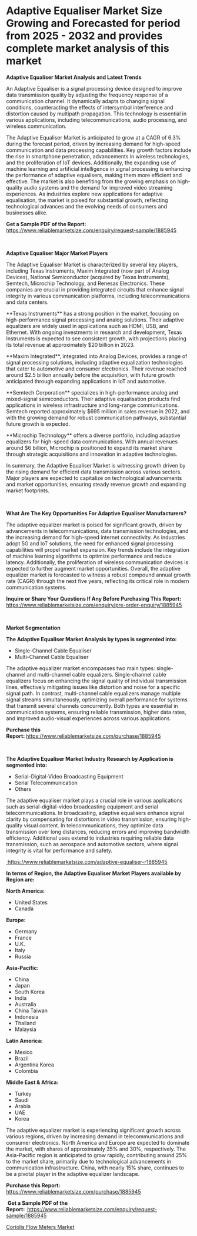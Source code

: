 <p><h1>Adaptive Equaliser Market Size Growing and Forecasted for period from 2025 - 2032 and provides complete market analysis of this market</h1></p><p><strong>Adaptive Equaliser Market Analysis and Latest Trends</strong></p>
<p><p>An Adaptive Equaliser is a signal processing device designed to improve data transmission quality by adjusting the frequency response of a communication channel. It dynamically adapts to changing signal conditions, counteracting the effects of intersymbol interference and distortion caused by multipath propagation. This technology is essential in various applications, including telecommunications, audio processing, and wireless communication.</p><p>The Adaptive Equaliser Market is anticipated to grow at a CAGR of 6.3% during the forecast period, driven by increasing demand for high-speed communication and data processing capabilities. Key growth factors include the rise in smartphone penetration, advancements in wireless technologies, and the proliferation of IoT devices. Additionally, the expanding use of machine learning and artificial intelligence in signal processing is enhancing the performance of adaptive equalisers, making them more efficient and effective. The market is also benefiting from the growing emphasis on high-quality audio systems and the demand for improved video streaming experiences. As industries explore new applications for adaptive equalisation, the market is poised for substantial growth, reflecting technological advances and the evolving needs of consumers and businesses alike.</p></p>
<p><strong>Get a Sample PDF of the Report:&nbsp;</strong> <a href="https://www.reliablemarketsize.com/enquiry/request-sample/1885945?utm_campaign=2462&utm_medium=2&utm_source=Github&utm_content=ia&utm_term=11042025&utm_id=adaptive-equaliser">https://www.reliablemarketsize.com/enquiry/request-sample/1885945</a></p>
<p>&nbsp;</p>
<p><strong>Adaptive Equaliser Major Market Players</strong></p>
<p><p>The Adaptive Equaliser Market is characterized by several key players, including Texas Instruments, Maxim Integrated (now part of Analog Devices), National Semiconductor (acquired by Texas Instruments), Semtech, Microchip Technology, and Renesas Electronics. These companies are crucial in providing integrated circuits that enhance signal integrity in various communication platforms, including telecommunications and data centers.</p><p>**Texas Instruments** has a strong position in the market, focusing on high-performance signal processing and analog solutions. Their adaptive equalizers are widely used in applications such as HDMI, USB, and Ethernet. With ongoing investments in research and development, Texas Instruments is expected to see consistent growth, with projections placing its total revenue at approximately $20 billion in 2023.</p><p>**Maxim Integrated**, integrated into Analog Devices, provides a range of signal processing solutions, including adaptive equalization technologies that cater to automotive and consumer electronics. Their revenue reached around $2.5 billion annually before the acquisition, with future growth anticipated through expanding applications in IoT and automotive.</p><p>**Semtech Corporation** specializes in high-performance analog and mixed-signal semiconductors. Their adaptive equalisation products find applications in wireless infrastructure and long-range communications. Semtech reported approximately $695 million in sales revenue in 2022, and with the growing demand for robust communication pathways, substantial future growth is expected.</p><p>**Microchip Technology** offers a diverse portfolio, including adaptive equalizers for high-speed data communications. With annual revenues around $6 billion, Microchip is positioned to expand its market share through strategic acquisitions and innovation in adaptive technologies.</p><p>In summary, the Adaptive Equaliser Market is witnessing growth driven by the rising demand for efficient data transmission across various sectors. Major players are expected to capitalize on technological advancements and market opportunities, ensuring steady revenue growth and expanding market footprints.</p></p>
<p>&nbsp;</p>
<p><strong>What Are The Key Opportunities For Adaptive Equaliser Manufacturers?</strong></p>
<p><p>The adaptive equalizer market is poised for significant growth, driven by advancements in telecommunications, data transmission technologies, and the increasing demand for high-speed internet connectivity. As industries adopt 5G and IoT solutions, the need for enhanced signal processing capabilities will propel market expansion. Key trends include the integration of machine learning algorithms to optimize performance and reduce latency. Additionally, the proliferation of wireless communication devices is expected to further augment market opportunities. Overall, the adaptive equalizer market is forecasted to witness a robust compound annual growth rate (CAGR) through the next five years, reflecting its critical role in modern communication systems.</p></p>
<p><strong>Inquire or Share Your Questions If Any Before Purchasing This Report:</strong> <a href="https://www.reliablemarketsize.com/enquiry/pre-order-enquiry/1885945?utm_campaign=2462&utm_medium=2&utm_source=Github&utm_content=ia&utm_term=11042025&utm_id=adaptive-equaliser">https://www.reliablemarketsize.com/enquiry/pre-order-enquiry/1885945</a></p>
<p>&nbsp;</p>
<p><strong>Market Segmentation</strong></p>
<p><strong>The Adaptive Equaliser Market Analysis by types is segmented into:</strong></p>
<p><ul><li>Single-Channel Cable Equaliser</li><li>Multi-Channel Cable Equaliser</li></ul></p>
<p><p>The adaptive equalizer market encompasses two main types: single-channel and multi-channel cable equalizers. Single-channel cable equalizers focus on enhancing the signal quality of individual transmission lines, effectively mitigating issues like distortion and noise for a specific signal path. In contrast, multi-channel cable equalizers manage multiple signal streams simultaneously, optimizing overall performance for systems that transmit several channels concurrently. Both types are essential in communication systems, ensuring reliable transmission, higher data rates, and improved audio-visual experiences across various applications.</p></p>
<p><strong>Purchase this Report:&nbsp;</strong><a href="https://www.reliablemarketsize.com/purchase/1885945?utm_campaign=2462&utm_medium=2&utm_source=Github&utm_content=ia&utm_term=11042025&utm_id=adaptive-equaliser">https://www.reliablemarketsize.com/purchase/1885945</a></p>
<p>&nbsp;</p>
<p><strong>The Adaptive Equaliser Market Industry Research by Application is segmented into:</strong></p>
<p><ul><li>Serial-Digital-Video Broadcasting Equipment</li><li>Serial Telecommunication</li><li>Others</li></ul></p>
<p><p>The adaptive equaliser market plays a crucial role in various applications such as serial-digital-video broadcasting equipment and serial telecommunications. In broadcasting, adaptive equalisers enhance signal clarity by compensating for distortions in video transmission, ensuring high-quality visual content. In telecommunications, they optimize data transmission over long distances, reducing errors and improving bandwidth efficiency. Additional uses extend to industries requiring reliable data transmission, such as aerospace and automotive sectors, where signal integrity is vital for performance and safety.</p></p>
<p><a href="https://www.reliablemarketsize.com/adaptive-equaliser-r1885945?utm_campaign=2462&utm_medium=2&utm_source=Github&utm_content=ia&utm_term=11042025&utm_id=adaptive-equaliser">&nbsp;https://www.reliablemarketsize.com/adaptive-equaliser-r1885945</a></p>
<p><strong>In terms of Region, the Adaptive Equaliser Market Players available by Region are:</strong></p>
<p>
    <p> <strong> North America: </strong>
        <ul>
            <li>United States</li>
            <li>Canada</li>
        </ul>
        </p> 
    <p> <strong> Europe: </strong>
        <ul>
            <li>Germany</li>
            <li>France</li>
            <li>U.K.</li>
            <li>Italy</li>
            <li>Russia</li>
        </ul>
        </p> 
    <p> <strong> Asia-Pacific: </strong>
        <ul>
            <li>China</li>
            <li>Japan</li>
            <li>South Korea</li>
            <li>India</li>
            <li>Australia</li>
            <li>China Taiwan</li>
            <li>Indonesia</li>
            <li>Thailand</li>
            <li>Malaysia</li>
        </ul>
        </p> 
    <p> <strong> Latin America: </strong>
        <ul>
            <li>Mexico</li>
            <li>Brazil</li>
            <li>Argentina Korea</li>
            <li>Colombia</li>
        </ul>
        </p> 
    <p> <strong> Middle East & Africa: </strong>
        <ul>
            <li>Turkey</li>
            <li>Saudi</li>
            <li>Arabia</li>
            <li>UAE</li>
            <li>Korea</li>
        </ul>
    </p>
    </p>
<p><p>The adaptive equalizer market is experiencing significant growth across various regions, driven by increasing demand in telecommunications and consumer electronics. North America and Europe are expected to dominate the market, with shares of approximately 35% and 30%, respectively. The Asia-Pacific region is anticipated to grow rapidly, contributing around 25% to the market share, primarily due to technological advancements in communication infrastructure. China, with nearly 15% share, continues to be a pivotal player in the adaptive equalizer landscape.</p></p>
<p><strong>Purchase this Report: </strong><a href="https://www.reliablemarketsize.com/purchase/1885945?utm_campaign=2462&utm_medium=2&utm_source=Github&utm_content=ia&utm_term=11042025&utm_id=adaptive-equaliser">https://www.reliablemarketsize.com/purchase/1885945</a></p>
<p>&nbsp;<strong>Get a Sample PDF of the Report:&nbsp;&nbsp;</strong><a href="https://www.reliablemarketsize.com/enquiry/request-sample/1885945?utm_campaign=2462&utm_medium=2&utm_source=Github&utm_content=ia&utm_term=11042025&utm_id=adaptive-equaliser">https://www.reliablemarketsize.com/enquiry/request-sample/1885945</a></p>
<p><strong></strong></p>
<p><p><a href="https://github.com/iroldilom/Market-Research-Report-List-1/blob/main/coriolis-flow-meters-market.md?utm_campaign=2462&utm_medium=2&utm_source=Github&utm_content=ia&utm_term=11042025&utm_id=adaptive-equaliser">Coriolis Flow Meters Market</a></p></p>